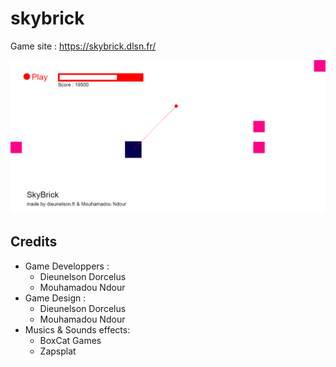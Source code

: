 # skybrick

Game site : <a href="https://skybrick.dlsn.fr/">https://skybrick.dlsn.fr/</a>

<img src="game.png" alt="gameplay">

## Credits
- Game Developpers :
    - Dieunelson Dorcelus
    - Mouhamadou Ndour
- Game Design :
    - Dieunelson Dorcelus
    - Mouhamadou Ndour
- Musics & Sounds effects:
    - BoxCat Games
    - Zapsplat